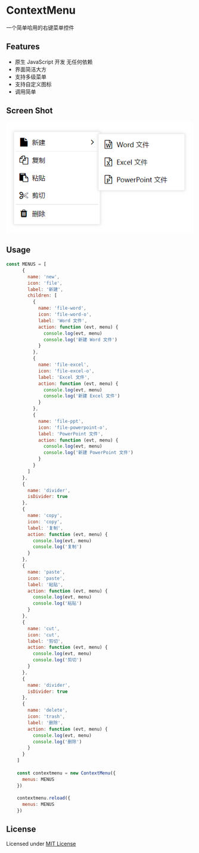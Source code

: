 # ContextMenu

一个简单哈用的右键菜单控件

## Features

- 原生 JavaScript 开发 无任何依赖
- 界面简洁大方
- 支持多级菜单
- 支持自定义图标
- 调用简单

## Screen Shot

[![图片](https://github.com/yaohaixiao/ContextMenu.js/blob/main/img/screen-shot.png?raw=true "ContextMenu.js")](https://github.com/yaohaixiao/ContextMenu.js)

## Usage
```js
const MENUS = [
      {
        name: 'new',
        icon: 'file',
        label: '新建',
        children: [
          {
            name: 'file-word',
            icon: 'file-word-o',
            label: 'Word 文件',
            action: function (evt, menu) {
              console.log(evt, menu)
              console.log('新建 Word 文件')
            }
          },
          {
            name: 'file-excel',
            icon: 'file-excel-o',
            label: 'Excel 文件',
            action: function (evt, menu) {
              console.log(evt, menu)
              console.log('新建 Excel 文件')
            }
          },
          {
            name: 'file-ppt',
            icon: 'file-powerpoint-o',
            label: 'PowerPoint 文件',
            action: function (evt, menu) {
              console.log(evt, menu)
              console.log('新建 PowerPoint 文件')
            }
          }
        ]
      },
      {
        name: 'divider',
        isDivider: true
      },
      {
        name: 'copy',
        icon: 'copy',
        label: '复制',
        action: function (evt, menu) {
          console.log(evt, menu)
          console.log('复制')
        }
      },
      {
        name: 'paste',
        icon: 'paste',
        label: '粘贴',
        action: function (evt, menu) {
          console.log(evt, menu)
          console.log('粘贴')
        }
      },
      {
        name: 'cut',
        icon: 'cut',
        label: '剪切',
        action: function (evt, menu) {
          console.log(evt, menu)
          console.log('剪切')
        }
      },
      {
        name: 'divider',
        isDivider: true
      },
      {
        name: 'delete',
        icon: 'trash',
        label: '删除',
        action: function (evt, menu) {
          console.log(evt, menu)
          console.log('删除')
        }
      }
    ]

    const contextmenu = new ContextMenu({
      menus: MENUS
    })

    contextmenu.reload({
      menus: MENUS
    })
```

## License

Licensed under <a href="http://opensource.org/licenses/mit-license.html">MIT License</a>

